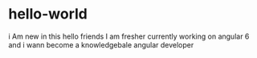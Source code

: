 # hello-world
i Am new in this
hello friends I am fresher currently working on angular 6 and i wann become a knowledgebale angular developer 
